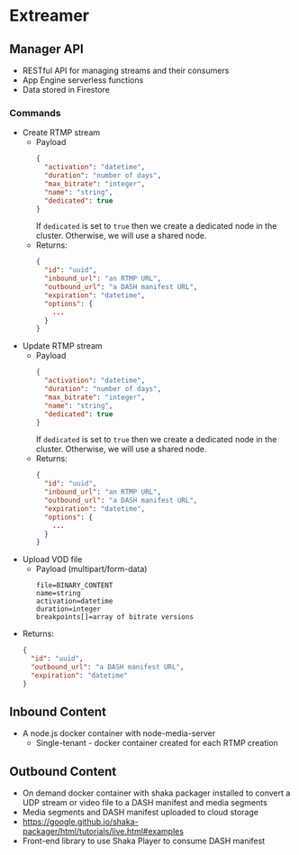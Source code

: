 # Extreamer

## Manager API
* RESTful API for managing streams and their consumers
* App Engine serverless functions
* Data stored in Firestore

### Commands
* Create RTMP stream
  * Payload
    ```json
    {
      "activation": "datetime",
      "duration": "number of days",
      "max_bitrate": "integer",
      "name": "string",
      "dedicated": true
    }
    ```
    If `dedicated` is set to `true` then we create a dedicated node in the cluster. Otherwise, we will use a shared node.
  * Returns:
    ```json
    {
      "id": "uuid",
      "inbound_url": "an RTMP URL",
      "outbound_url": "a DASH manifest URL",
      "expiration": "datetime",
      "options": {
        ...
      }
    }
    ```
* Update RTMP stream
  * Payload
    ```json
    {
      "activation": "datetime",
      "duration": "number of days",
      "max_bitrate": "integer",
      "name": "string",
      "dedicated": true
    }
    ```
    If `dedicated` is set to `true` then we create a dedicated node in the cluster. Otherwise, we will use a shared node.
  * Returns:
    ```json
    {
      "id": "uuid",
      "inbound_url": "an RTMP URL",
      "outbound_url": "a DASH manifest URL",
      "expiration": "datetime",
      "options": {
        ...
      }
    }
    ```
* Upload VOD file
  * Payload (multipart/form-data)
    ```form-data
    file=BINARY_CONTENT
    name=string
    activation=datetime
    duration=integer
    breakpoints[]=array of bitrate versions
    ```
 * Returns:
    ```json
    {
      "id": "uuid",
      "outbound_url": "a DASH manifest URL",
      "expiration": "datetime"
    }
## Inbound Content
* A node.js docker container with node-media-server
  * Single-tenant - docker container created for each RTMP creation

## Outbound Content
* On demand docker container with shaka packager installed to convert a UDP stream or video file to a DASH manifest and media segments
* Media segments and DASH manifest uploaded to cloud storage
* https://google.github.io/shaka-packager/html/tutorials/live.html#examples
* Front-end library to use Shaka Player to consume DASH manifest